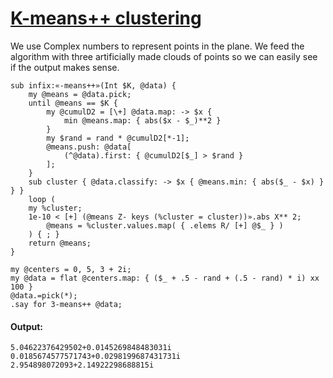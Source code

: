 [1]: http://rosettacode.org/wiki/K-means++_clustering

# [K-means++ clustering][1]

We use Complex numbers to represent points in the plane. We feed the algorithm with three artificially made clouds of points so we can easily see if the output makes sense.

```perl6
sub infix:«-means++»(Int $K, @data) {
    my @means = @data.pick;
    until @means == $K {
        my @cumulD2 = [\+] @data.map: -> $x {
            min @means.map: { abs($x - $_)**2 }
        }
        my $rand = rand * @cumulD2[*-1];
        @means.push: @data[
            (^@data).first: { @cumulD2[$_] > $rand }
        ];
    }
    sub cluster { @data.classify: -> $x { @means.min: { abs($_ - $x) } } }
    loop (
	my %cluster;
	1e-10 < [+] (@means Z- keys (%cluster = cluster))».abs X** 2;
        @means = %cluster.values.map( { .elems R/ [+] @$_ } )
    ) { ; }
    return @means;
}
 
my @centers = 0, 5, 3 + 2i;
my @data = flat @centers.map: { ($_ + .5 - rand + (.5 - rand) * i) xx 100 }
@data.=pick(*);
.say for 3-means++ @data;
```

#### Output:
```
5.04622376429502+0.0145269848483031i
0.0185674577571743+0.0298199687431731i
2.954898072093+2.14922298688815i
```